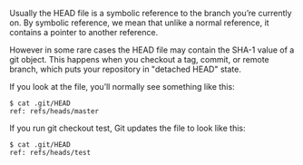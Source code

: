 Usually the HEAD file is a symbolic reference to the branch you’re currently on. By symbolic reference, we mean that unlike a normal reference, it contains a pointer to another reference.

However in some rare cases the HEAD file may contain the SHA-1 value of a git object. This happens when you checkout a tag, commit, or remote branch, which puts your repository in "detached HEAD" state.

If you look at the file, you’ll normally see something like this:
```
$ cat .git/HEAD
ref: refs/heads/master
```
If you run git checkout test, Git updates the file to look like this:
```
$ cat .git/HEAD
ref: refs/heads/test
```
